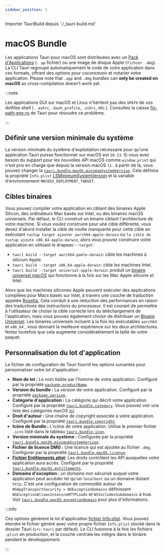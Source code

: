 ```yaml
---
sidebar_position: 3
---
```


Importer TauriBuild depuis './\_tauri-build.md'

# macOS Bundle

Les applications Tauri pour macOS sont distribuées avec un [Pack d'Applications][] (`. pp` fichier) ou une image de disque Apple (`fichier .dmg`). La CLI Tauri regroupe automatiquement le code de votre application dans ces formats, offrant des options pour coconcevoir et notarier votre application. Please note that `.app` and `.dmg` bundles can **only be created on macOS** as cross-compilation doesn't work yet.

:::note

Les applications GUI sur macOS et Linux n'héritent pas des `$PATH` de vos dotfiles shell (`. ashrc`, `.bash_profile`, `.zshrc`, etc.). Consultez la caisse [fix-path-env-rs][] de Tauri pour résoudre ce problème.

:::

<TauriBuild />

## Définir une version minimale du système

La version minimale du système d'exploitation nécessaire pour qu'une application Tauri puisse fonctionner sur macOS est `10.13`. Si vous avez besoin du support pour les nouvelles API macOS comme `window.print` qui n'est pris en charge que depuis la version macOS `11.` à partir de là, vous pouvez changer la [`tauri.bundle.macOS.minimumSystemVersion`][]. Cela définira la propriété `Info.plist` [LSMinimumSystemVersion][] et la variable d'environnement `MACOSX_DEPLOYMENT_TARGET`.

## Cibles binaires

Vous pouvez compiler votre application en ciblant des binaires Apple Silicon, des ordinateurs Mac basés sur Intel, ou des binaires macOS universels. Par défaut, le CLI construit un binaire ciblant l'architecture de votre machine. Si vous voulez construire pour une cible différente, vous devez d'abord installer la cible de rouille manquante pour cette cible en exécutant `rustup target ajouter aarch64-apple-darwin` ou `la cible de rustup ajoute x86_64-apple-darwin`, alors vous pouvez construire votre application en utilisant le drapeau `--target`:

- `tauri build --target aarch64-pomle-darwin`: cible les machines à silicium Apple.
- `tauri build --target x86_64-apple-darwin`: cible les machines Intel.
- `tauri build --target universal-apple-darwin`: produit un [binaire universel macOS][] qui fonctionne à la fois sur les Mac Apple silicone et Intel.

Alors que les machines silicones Apple peuvent exécuter des applications compilées pour Macs basés sur Intel, à travers une couche de traduction appelée [Rosetta][], Cela conduit à une réduction des performances en raison des traductions des instructions du processeur. Il est courant de permettre à l'utilisateur de choisir la cible correcte lors du téléchargement de l'application, mais vous pouvez également choisir de distribuer un [Binaire Universel][universal macos binary]. Les binaires universels incluent à la fois les exécutables `aarch64` et `x86_64` , vous donnant la meilleure expérience sur les deux architectures. Notez toutefois que cela augmente considérablement la taille de votre paquet.

## Personnalisation du lot d'application

Le fichier de configuration de Tauri fournit les options suivantes pour personnaliser votre lot d'application :

- **Nom de lot :** Le nom lisible par l'homme de votre application. Configuré par la propriété [`package.productName`][].
- **Version du bundle :** La version de votre application. Configuré par la propriété [`package.version`][].
- **Catégorie d'application :** La catégorie qui décrit votre application. Configuré par la propriété [`tauri.bundle.category`][]. Vous pouvez voir une liste des catégories macOS [ici][macos app categories].
- **Droit d'auteur :** Une chaîne de copyright associée à votre application. Configuré par la propriété [`tauri.bundle.copyright`][].
- **Icône de Bundle :** L'icône de votre application. Utilise le premier fichier `.icns` listé dans le tableau [`tauri.bundle.icon`][].
- **Version minimale du système :** Configurée par la propriété [`tauri.bundle.macOS.minimumSystemVersion`][].
- **Fichier de licence DMG :** Une licence qui est ajoutée au fichier `.dmg`. Configurer par la propriété [`tauri.bundle.macOS.license`][].
- **[Fichier Entitlements.plist][]:** Les droits contrôlent les API auxquelles votre application aura accès. Configuré par la propriété [`tauri.bundle.macOS.entitlements`][].
- **Domaine d'exception :** un domaine non sécurisé auquel votre application peut accéder tel qu'un `localhost` ou un domaine distant `http`. C'est une configuration de commodité autour de `NSAppTransportSecurity > NSExceptionDomains` définissant `NSExceptionAllowsInsecureHTTPLoads` et `NSIncludesSubdomains` à true. Voir [`tauri.bundle.macOS.exceptionDomain`][] pour plus d'informations.

:::info

Ces options génèrent le lot d'application [fichier Info.plist][]. Vous pouvez étendre le fichier généré avec votre propre fichier `Info.plist` stocké dans le dossier Tauri (`src-tauri` par défaut). Le CLI fusionne à la fois les fichiers `.plist` en production, et la couche centrale les intègre dans le binaire pendant le développement.

:::

[Pack d'Applications]: https://developer.apple.com/library/archive/documentation/CoreFoundation/Conceptual/CFBundles/BundleTypes/BundleTypes.html
[`tauri.bundle.macOS.minimumSystemVersion`]: ../../api/config.md#macconfig.minimumsystemversion
[LSMinimumSystemVersion]: https://developer.apple.com/documentation/bundleresources/information_property_list/lsminimumsystemversion
[binaire universel macOS]: https://developer.apple.com/documentation/apple-silicon/building-a-universal-macos-binary
[universal macos binary]: https://developer.apple.com/documentation/apple-silicon/building-a-universal-macos-binary
[Rosetta]: https://support.apple.com/en-gb/HT211861
[macos app categories]: https://developer.apple.com/app-store/categories/
[`package.productName`]: ../../api/config.md#packageconfig.productname
[`package.version`]: ../../api/config.md#packageconfig.version
[`tauri.bundle.category`]: ../../api/config.md#bundleconfig.category
[`tauri.bundle.copyright`]: ../../api/config.md#bundleconfig.copyright
[`tauri.bundle.icon`]: ../../api/config.md#bundleconfig.icon
[`tauri.bundle.macOS.license`]: ../../api/config.md#bundleconfig.icon
[Fichier Entitlements.plist]: https://developer.apple.com/documentation/bundleresources/entitlements
[`tauri.bundle.macOS.entitlements`]: ../../api/config.md#macconfig.entitlements
[`tauri.bundle.macOS.exceptionDomain`]: ../../api/config.md#macconfig.exceptiondomain
[fichier Info.plist]: https://developer.apple.com/library/archive/documentation/General/Reference/InfoPlistKeyReference/Introduction/Introduction.html
[fix-path-env-rs]: https://github.com/tauri-apps/fix-path-env-rs
